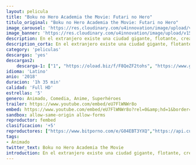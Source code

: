 ```yaml
---
layout: pelicula
title: "Boku no Hero Academia the Movie: Futari no Hero"
titulo_original: "Boku no Hero Academia the Movie: Futari no Hero"
image_carousel: 'https://res.cloudinary.com/u4innovation/image/upload/v1563743735/boku-poster-min_qjfivx.jpg'
image_banner: 'https://res.cloudinary.com/u4innovation/image/upload/v1563743738/boku-banner-min_lw7ovj.jpg'
description: En el extranjero existe una ciudad gigante, flotante, creada por el hombre. I Island. La película tendrá lugar tras el arco del examen final, en verano, pero antes del arco de entrenamiento del bosque. Asimismo, se revelará más información del pasado de All Might.
description_corta: En el extranjero existe una ciudad gigante, flotante, creada por el hombre. I Island. La película tendrá lugar tras el arco del examen final, en verano, pero antes del arco de entrenamiento del bosque. Asimismo, se ..
category: 'peliculas'
descargas: 'yes'
descargas2:
    descarga-1: ["1", "https://oload.biz/f/F8QeZF2tohs", "https://www.google.com/s2/favicons?domain=openload.co","OpenLoad","https://res.cloudinary.com/imbriitneysam/image/upload/v1541473684/mexico.png", "Latino", "Full HD"]
idioma: 'Latino'
anio: '2018'
duracion: '1h 35 min'
calidad: 'Full HD'
estrellas: '5'
genero: Animado, Comedia, Anime, Superhéroes
trailer: https://www.youtube.com/embed/eU7FlWNWr8o
embed: https://www.youtube.com/embed/eU7FlWNWr8o?rel=0&amp;hd=1&border=0&wmode=opaque&enablejsapi=1&modestbranding=1&controls=1&showinfo=1
sandbox: allow-same-origin allow-forms
reproductor: fembed
clasificacion: '+5'
reproductores: ["https://www.bitporno.com/e/G04EBT3YXQ","https://api.cuevana3.io/rr/gd.php?h=ek5lbm9xYWNrS0xJMVp5b21KREk0dFBLbjVkaHhkRGdrOG1jbnBpUnhhS1Z1NkdSb0xhMzFkT3Fob0NDMXN2ZG1KZUpnSCt1dGN6STIzeWRxcWJiNUplU3FadVkyUT09"]
tags:
- Animado
twitter_text: Boku no Hero Academia the Movie
introduction: En el extranjero existe una ciudad gigante, flotante, creada por el hombre. I Island. La película tendrá lugar tras el arco del examen final, en verano, pero antes del arco de entrenamiento del bosque. Asimismo, se ..
---
```












